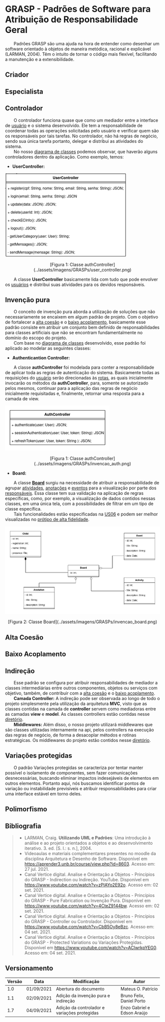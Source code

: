 # GRASP - Padrões de Software para Atribuição de Responsabilidade Geral

&emsp;&emsp;Padrões GRASP são uma ajuda na hora de entender como desenhar um software orientado à objetos de maneira metódica, racional e explicável (LARMAN, 2004). Têm o intuito de tornar o código mais flexível, facilitando a manutenção e a extensibilidade.

## Criador


## Especialista


## Controlador

&emsp;&emsp;O controlador funciona quase que como um mediador entre a interface de [usuário](../../base/requisitos/modelagem/lexicos/#lexico-usuario) e o sistema desenvolvido. Ele tem a responsabilidade de coordenar todas as operações solicitadas pelo usuário e verificar quem são os responsáveis por tais tarefas. No controlador, não há regras de negócio, sendo sua única tarefa portanto, delegar e distribui as atividades do sistema.<br>
&emsp;&emsp;No nosso [diagrama de classes](../../modelagem/modelagem-estatica/diagrama-de-classes) podemos observar, que haverão alguns controladores dentro da aplicação. Como exemplo, temos:

- **UserController:**

![User Controller](../assets/imagens/GRASPs/user_controller.png)
<center>[Figura 1: Classe authController](../assets/imagens/GRASPs/user_controller.png)</center>

&emsp;&emsp;A classe **UserController** basicamente lida com tudo que pode envolver os [usuários](../../base/requisitos/modelagem/lexicos/#lexico-usuario) e distribui suas atividades para os devidos responsáveis.

## Invenção pura
&emsp;&emsp;O conceito de invenção pura aborda a utilização de soluções que não necessariamente se encaixem em algum padrão de projeto.
Com o objetivo de fortalecer a [alta coesão](#alta-coesao) e o [baixo acoplamento](#baixo-acoplamento), basicamente esse padrão consiste em atribuir um conjunto bem definido de responsabilidades para classes artificiais que não se encontram fundamentalmente no domínio do escopo do projeto.<br>
&emsp;&emsp;Com base no [diagrama de classes](../../modelagem/modelagem-estatica/diagrama-de-classes) desenvolvido, esse padrão foi aplicado ao modelar as seguintes classes:

- **Authenticantion Controller:**

&emsp;&emsp;A classe **authController** foi modelada para conter a responsabilidade de aplicar toda as regras de autenticação do sistema. Basicamente todas as requisições do [usuário](../../base/requisitos/modelagem/lexicos/#lexico-usuario) serão direcionadas às [rotas](), as quais inicialmente invocarão os métodos da **authController**, para, somente se autorizado pelos mesmos, continuar para a aplicação das regras de negócio inicialmente requisitadas e, finalmente, retornar uma resposta para a camada de view.

![Authenticantion Controller](../assets/imagens/GRASPs/invencao_auth.png)
<center>[Figura 1: Classe authController](../assets/imagens/GRASPs/invencao_auth.png)</center>

- **Board:**

&emsp;&emsp;A classe [**Board**](../../base/requisitos/modelagem/lexicos/#lexico-mural) surgiu na necessidade de atribuir a responsabilidade de agrupar [atividades](../../base/requisitos/modelagem/lexicos/#lexico-atividade), [anotações](../../base/requisitos/modelagem/lexicos/#lexico-anotacao) e [eventos](../../base/requisitos/modelagem/lexicos/#lexico-evento) para a visualização por parte dos [responsáveis](../../base/requisitos/modelagem/lexicos/#lexico-responsavel). Essa classe tem sua validação na aplicação de regras específicas, como, por exemplo, a visualização de dados contidos nessas classes, em uma única tela, com a possibilidades de filtrar em um tipo de classe específica.<br>
&emsp;&emsp;Tais funcionalidades estão especificadas na [US06](../../product-backlog/#US06) e podem ser melhor visualizadas no [prótipo de alta fidelidade](../../base/design-sprint/prototipo-alta/#prototipo-produzido).

![Board](../assets/imagens/GRASPs/invencao_board.png)
<center>[Figura 2: Classe Board](../assets/imagens/GRASPs/invencao_board.png)</center>

## Alta Coesão


## Baixo Acoplamento


## Indireção

&emsp;&emsp;Esse padrão se configura por atribuir responsabilidades de mediador a classes intermediárias entre outros componentes, objetos ou serviços com objetivo, também, de contribuir com a [alta coesão](#alta-coesao) e o [baixo acoplamento](#baixo-acoplamento).<br>
&emsp;&emsp;**Camada Controller:** A indireção pode ser observada ao longo de todo o projeto simplesmente pela utilização da arquitetura **MVC**, visto que as classes contidas na camada de **controller** servem como mediadoras entre as camadas **view** e **model**. As classes controllers estão contidas nesse [diretório]().<br>
&emsp;&emsp;**Middlewares:** Além disso, o nosso projeto utilizará middlewares que são classes utilizadas internamente na api, pelos controllers na execução das regras de negócio, de forma a desacoplar métodos e rotinas estratégicas. Os middlewares do projeto estão contidos nesse [diretório]().

## Variações protegidas
&emsp;&emsp;O padrão Variações protegidas se caracteriza por tentar manter possível o isolamento de componentes, sem fazer comunicações desnecessárias, buscando eliminar impactos indesejáveis de elementos em outros elementos. Portanto aqui, nós buscamos identificar pontos de variação ou instabilidade previsíveis e atribuir responsabilidades para criar uma interface estável em torno deles.

## Polimorfismo



## Bibliografia

> - LARMAN, Craig. <b>Utilizando UML e Padrões</b>: Uma introdução à análise e ao projeto orientados a objetos e ao desenvolvimento iterativo. 3. ed. [S. l.: s. n.], 2004.
> - Videoaulas e materiais complementares presentes no moodle da disciplina Arquitetura e Desenho de Software. Disponível em <https://aprender3.unb.br/course/view.php?id=8603>. Acesso em: 27 jul. 2021.
> - Canal Vertice digital. Analise e Orientação a Objetos - Princípios do GRASP - Indirection ou Indireção. YouTube. Disponível em <https://www.youtube.com/watch?v=zPlAYo2E92o>. Acesso em: 02 set. 2021.
> - Canal Vertice digital. Analise e Orientação a Objetos - Princípios do GRASP - Pure Fabrication ou Invenção Pura. Disponível em <https://www.youtube.com/watch?v=4CteZ9144bw>. Acesso em: 02 set. 2021.
> - Canal Vertice digital. Analise e Orientação a Objetos - Princípios do GRASP - Controller ou Controlador. Disponível em <https://www.youtube.com/watch?v=CbB5Oy8eBzc>. Acesso em: 04 set. 2021.
> - Canal Vertice digital. Analise e Orientação a Objetos - Princípios do GRASP - Protected Variations ou Variações Protegidas. Disponível em <https://www.youtube.com/watch?v=AClwrkpYEG0>. Acesso em: 04 set. 2021.

## Versionamento
| Versão | Data | Modificação | Autor |
|--|--|--|--|
|1.0|01/09/2021| Abertura do documento | Mateus O. Patrício |
|1.1|02/09/2021| Adição da invenção pura e indireção | Bruno Felix, Daniel Porto |
|1.7|04/09/2021| Adição da controlador e variações protegidas | Enzo Gabriel e Edson Araújo |